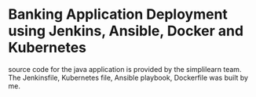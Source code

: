 # Banking Application Deployment using Jenkins, Ansible, Docker and Kubernetes
source code for the java application is provided by the simplilearn team. The Jenkinsfile, Kubernetes file, Ansible playbook, Dockerfile was built by me.
